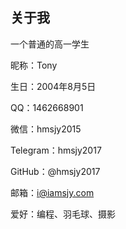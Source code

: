 ## 关于我
一个普通的高一学生

昵称：Tony

生日：2004年8月5日

QQ：1462668901

微信：hmsjy2015

Telegram：hmsjy2017

GitHub：@hmsjy2017

邮箱：i@iamsjy.com

爱好：编程、羽毛球、摄影

